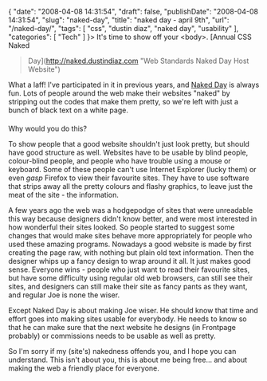 {
    "date": "2008-04-08 14:31:54",
    "draft": false,
    "publishDate": "2008-04-08 14:31:54",
    "slug": "naked-day",
    "title": "naked day - april 9th",
    "url": "\/naked-day\/",
    "tags": [
        "css",
        "dustin diaz",
        "naked day",
        "usability"
    ],
    "categories": [
        "Tech"
    ]
}> It's time to show off your &lt;body&gt;. [Annual CSS Naked
> Day](http://naked.dustindiaz.com "Web Standards Naked Day Host Website")

What a laff! I've participated in it in previous years, and [Naked
Day](http://naked.dustindiaz.com "Web Standards Naked Day Host Website")
is always fun. Lots of people around the web make their websites "naked"
by stripping out the codes that make them pretty, so we're left with
just a bunch of black text on a white page.

####

Why would you do this?

To show people that a good website shouldn't just look pretty, but
should have good structure as well. Websites have to be usable by blind
people, colour-blind people, and people who have trouble using a mouse
or keyboard. Some of these people can't use Internet Explorer (lucky
them) or even *gasp* Firefox to view their favourite sites. They have to
use software that strips away all the pretty colours and flashy
graphics, to leave just the meat of the site - the information.

A few years ago the web was a hodgepodge of sites that were unreadable
this way because designers didn't know better, and were most interested
in how wonderful their sites looked. So people started to suggest some
changes that would make sites behave more appropriately for people who
used these amazing programs. Nowadays a good website is made by first
creating the page raw, with nothing but plain old text information. Then
the designer whips up a fancy design to wrap around it all. It just
makes good sense. Everyone wins - people who just want to read their
favourite sites, but have some difficulty using regular old web
browsers, can still see their sites, and designers can still make their
site as fancy pants as they want, and regular Joe is none the wiser.

Except Naked Day is about making Joe wiser. He should know that time and
effort goes into making sites usable for everybody. He needs to know so
that he can make sure that the next website he designs (in Frontpage
probably) or commissions needs to be usable as well as pretty.

So I'm sorry if my (site's) nakedness offends you, and I hope you can
understand. This isn't about you, this is about me being free... and
about making the web a friendly place for everyone.